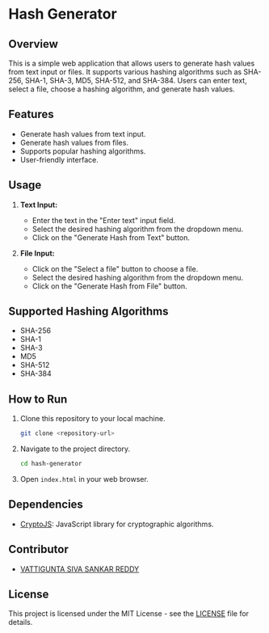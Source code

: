 # Hash Generator

## Overview

This is a simple web application that allows users to generate hash values from text input or files. It supports various hashing algorithms such as SHA-256, SHA-1, SHA-3, MD5, SHA-512, and SHA-384. Users can enter text, select a file, choose a hashing algorithm, and generate hash values.

## Features

- Generate hash values from text input.
- Generate hash values from files.
- Supports popular hashing algorithms.
- User-friendly interface.

## Usage

1. **Text Input:**
    - Enter the text in the "Enter text" input field.
    - Select the desired hashing algorithm from the dropdown menu.
    - Click on the "Generate Hash from Text" button.
  
2. **File Input:**
    - Click on the "Select a file" button to choose a file.
    - Select the desired hashing algorithm from the dropdown menu.
    - Click on the "Generate Hash from File" button.

## Supported Hashing Algorithms

- SHA-256
- SHA-1
- SHA-3
- MD5
- SHA-512
- SHA-384

## How to Run

1. Clone this repository to your local machine.
   ```bash
   git clone <repository-url>
   ```

2. Navigate to the project directory.
   ```bash
   cd hash-generator
   ```

3. Open `index.html` in your web browser.

## Dependencies

- [CryptoJS](https://cryptojs.gitbook.io/docs/): JavaScript library for cryptographic algorithms.

## Contributor

- [VATTIGUNTA SIVA SANKAR REDDY ]([https://github.com/sivasankarreddyvattigunta]) 


## License

This project is licensed under the MIT License - see the [LICENSE](LICENSE) file for details.
